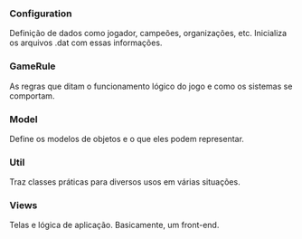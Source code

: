 ### Configuration

Definição de dados como jogador, campeões, organizações, etc.
Inicializa os arquivos .dat com essas informações.

### GameRule

As regras que ditam o funcionamento lógico do jogo e como os
sistemas se comportam.

### Model

Define os modelos de objetos e o que eles podem representar.

### Util

Traz classes práticas para diversos usos em várias situações.

### Views

Telas e lógica de aplicação. Basicamente, um front-end.
